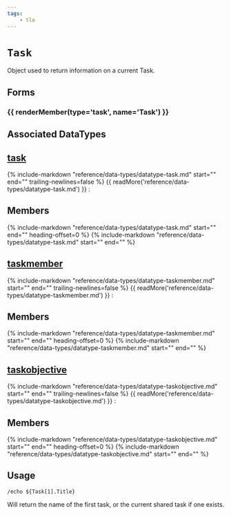 ```yaml
---
tags:
    - tlo
---
```

# `Task`

<!--tlo-desc-start-->
Object used to return information on a current Task.
<!--tlo-desc-end-->
## Forms
<!--tlo-forms-start-->
### {{ renderMember(type='task', name='Task') }}
<!--tlo-forms-end-->

## Associated DataTypes

## [task](../data-types/datatype-task.md)
{%
  include-markdown "reference/data-types/datatype-task.md"
  start="<!--dt-desc-start-->"
  end="<!--dt-desc-end-->"
  trailing-newlines=false
%} {{ readMore('reference/data-types/datatype-task.md') }}
:    <h2>Members</h2>
    {%
    include-markdown "reference/data-types/datatype-task.md"
    start="<!--dt-members-start-->"
    end="<!--dt-members-end-->"
    heading-offset=0
    %}
    {%
    include-markdown "reference/data-types/datatype-task.md"
    start="<!--dt-linkrefs-start-->"
    end="<!--dt-linkrefs-end-->"
    %}

## [taskmember](../data-types/datatype-taskmember.md)
{%
  include-markdown "reference/data-types/datatype-taskmember.md"
  start="<!--dt-desc-start-->"
  end="<!--dt-desc-end-->"
  trailing-newlines=false
%} {{ readMore('reference/data-types/datatype-taskmember.md') }}
:    <h2>Members</h2>
    {%
    include-markdown "reference/data-types/datatype-taskmember.md"
    start="<!--dt-members-start-->"
    end="<!--dt-members-end-->"
    heading-offset=0
    %}
    {%
    include-markdown "reference/data-types/datatype-taskmember.md"
    start="<!--dt-linkrefs-start-->"
    end="<!--dt-linkrefs-end-->"
    %}

## [taskobjective](../data-types/datatype-taskobjective.md)
{%
  include-markdown "reference/data-types/datatype-taskobjective.md"
  start="<!--dt-desc-start-->"
  end="<!--dt-desc-end-->"
  trailing-newlines=false
%} {{ readMore('reference/data-types/datatype-taskobjective.md') }}
:    <h2>Members</h2>
    {%
    include-markdown "reference/data-types/datatype-taskobjective.md"
    start="<!--dt-members-start-->"
    end="<!--dt-members-end-->"
    heading-offset=0
    %}
    {%
    include-markdown "reference/data-types/datatype-taskobjective.md"
    start="<!--dt-linkrefs-start-->"
    end="<!--dt-linkrefs-end-->"
    %}

## Usage

```
/echo ${Task[1].Title}
```

Will return the name of the first task, or the current shared task if one exists.
<!--tlo-linkrefs-start-->
[task]: ../data-types/datatype-task.md
<!--tlo-linkrefs-end-->
